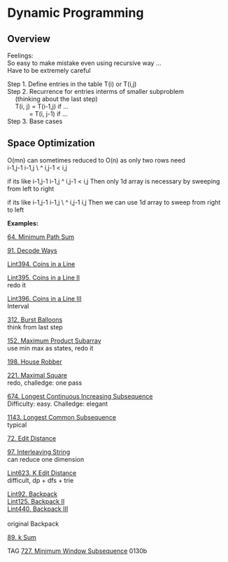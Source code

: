 # Dynamic Programming

## Overview
Feelings: \
So easy to make mistake even using recursive way ... \
Have to be extremely careful

Step 1. Define entries in the table T(i) or T(i,j) \
Step 2. Recurrence for entries interms of smaller subproblem\
&emsp;  (thinking about the last step)\
&emsp;  T(i, j) =  T(i-1,j) if ... \
&emsp;&emsp; &emsp; = T(i, j-1) if ...\
Step 3. Base cases


## Space Optimization
O(mn) can sometimes reduced to O(n) as only two rows need\
             i-1,j-1   i-1,j
                     \  ^ 
             i,j-1   <  i,j

if its like 
             i-1,j-1   i-1,j
                        ^ 
             i,j-1   <  i,j
Then only 1d array is necessary by sweeping from left to right

if its like
             i-1,j-1   i-1,j
                     \   ^ 
             i,j-1      i,j
Then we can use 1d array to sweep from right to left



__Examples:__

[64. Minimum Path Sum](https://leetcode.com/problems/minimum-path-sum/)

[91. Decode Ways](https://leetcode.com/problems/decode-ways/)

[Lint394. Coins in a Line](https://www.lintcode.com/problem/coins-in-a-line/)

[Lint395. Coins in a Line II](https://www.lintcode.com/problem/coins-in-a-line-ii/)
\
redo it 

[Lint396. Coins in a Line III](https://www.lintcode.com/problem/coins-in-a-line-iii/)
\
Interval

[312. Burst Balloons](https://leetcode.com/problems/burst-balloons/)
\
think from last step

[152. Maximum Product Subarray](https://leetcode.com/problems/maximum-product-subarray/)
\
use min max as states, redo it

[198. House Robber](https://leetcode.com/problems/house-robber/)

[221. Maximal Square](https://leetcode.com/problems/maximal-square/)
\
redo, challedge: one pass

[674. Longest Continuous Increasing Subsequence](https://leetcode.com/problems/longest-continuous-increasing-subsequence/)
\
Difficulty: easy. Challedge: elegant

[1143. Longest Common Subsequence](https://leetcode.com/problems/longest-common-subsequence/)
\
typical

[72. Edit Distance](https://leetcode.com/problems/edit-distance/)

[97. Interleaving String](https://leetcode.com/problems/interleaving-string/)
\
can reduce one dimension

[Lint623. K Edit Distance](https://www.lintcode.com/problem/k-edit-distance/)
\
difficult, dp + dfs + trie

[Lint92. Backpack](https://www.lintcode.com/problem/backpack)\
[Lint125. Backpack II](https://www.lintcode.com/problem/backpack-ii/)\
[Lint440. Backpack III](https://www.lintcode.com/problem/backpack-iii/)\
\
original Backpack

[89. k Sum](https://www.lintcode.com/problem/k-sum/)

TAG 
[727. Minimum Window Subsequence](https://leetcode.com/problems/minimum-window-subsequence/)
0130b